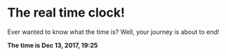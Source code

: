 # The real time clock!

Ever wanted to know what the time is? Well, your journey is about to end!

**The time is Dec 13, 2017, 19:25**